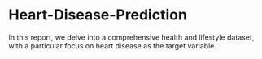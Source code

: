 # Heart-Disease-Prediction
In this report, we delve into a comprehensive health and lifestyle dataset, with a particular focus on heart disease as the target variable.
